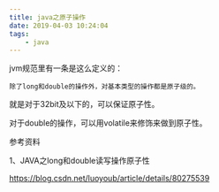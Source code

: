 ```yaml
---
title: java之原子操作
date: 2019-04-03 10:24:04
tags:
	- java
---
```




jvm规范里有一条是这么定义的：

````
除了long和double的操作外，对基本类型的操作都是原子级的。
````

就是对于32bit及以下的，可以保证原子性。

对于double的操作，可以用volatile来修饰来做到原子性。



参考资料

1、JAVA之long和double读写操作原子性

https://blog.csdn.net/luoyoub/article/details/80275539

